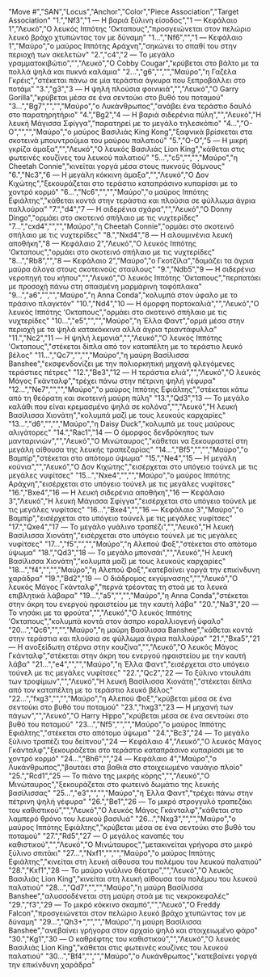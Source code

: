 "Move #","SAN","Locus","Anchor","Color","Piece Association","Target Association"
"1.","Nf3","1 — Η βαριά ξύλινη είσοδος","1 — Κεφάλαιο 1","Λευκό","Ο λευκός Ιππότης 'Οκταπους","προσγειώνεται στον πελώριο λευκό βράχο χτυπώντας τον με δύναμη"
"1...","Nf6","","1 — Κεφάλαιο 1","Μαύρο","ο μαύρος Ιππότης Αράχνη","σηκώνει το σπαθί του στην περιοχή των σκελετών"
"2.","c4","2 — Το μεγάλο γραμματοκιβώτιο","","Λευκό","Ο Cobby Cougar","κρύβεται στο βάλτο με τα πολλά ψηλά και πυκνά καλάμια"
"2...","g6","","","Μαύρο","η Γαζέλα Γκρέις","στέκεται πάνω σε μία τεράστια άγκυρα που ξεπροβάλλει στο ποτάμι"
"3.","g3","3 — Η ψηλή πλούσια φοινικιά","","Λευκό","Ο Garry Gorilla","κρύβεται μέσα σε ένα σεντούκι στο βυθό του ποταμού"
"3...","Bg7","","","Μαύρο","ο Λυκάνθρωπος","ανάβει ένα τεράστιο δαυλό στο παρατηρητήριο"
"4.","Bg2","4 — Η βαριά σιδερένια πύλη","","Λευκό","Η λευκή Μάγισσα Σφίγγα","παρατηρεί με το μεγάλο τηλεσκόπιο"
"4...","O-O","","","Μαύρο","ο μαύρος Βασιλιάς King Kong","ξαφνικά βρίσκεται στα σκοτεινά μπουντρούμια του μαύρου παλατιού"
"5.","O-O","5 — Η μικρή γκρίζα άμαξα","","Λευκό","Ο λευκός Βασιλιάς Lion King","κάθεται στις φωτεινές κουζίνες του λευκού παλατιού"
"5...","c5","","","Μαύρο","η Cheetah Connie","κινείται γοργά μέσα στους πυκνούς θάμνους"
"6.","Nc3","6 — Η μεγάλη κόκκινη άμαξα","","Λευκό","Ο Δον Κιχώτης","ξεκουράζεται στο τεράστιο καταπράσινο κυπαρίσσι με το χοντρό κορμό"
"6...","Nc6","","","Μαύρο","ο μαύρος Ιππότης Εφιάλτης","κάθεται κοντά στην τεράστια και πλούσια σε φύλλωμα άγρια παλλούρα"
"7.","d4","7 — Η σιδερένια σχάρα","","Λευκό","Ο Donny Dingo","ορμάει στο σκοτεινό σπήλαιο με τις νυχτερίδες"
"7...","cxd4","","","Μαύρο","η Cheetah Connie","ορμάει στο σκοτεινό σπήλαιο με τις νυχτερίδες"
"8.","Nxd4","8 — Η αλουμινένια λευκή αποθήκη","8 — Κεφάλαιο 2","Λευκό","Ο λευκός Ιππότης 'Οκταπους","ορμάει στο σκοτεινό σπήλαιο με τις νυχτερίδες"
"8...","Rb8","","8 — Κεφάλαιο 2","Μαύρο","ο Γκοτζίλα","δαμάζει τα άγρια μαύρα άλογα στους σκοτεινούς σταύλους"
"9.","Ndb5","9 — Η σιδερένια νεροπηγή του κήπου","","Λευκό","Ο λευκός Ιππότης 'Οκταπους","περπατάει με προσοχή πάνω στη σπασμένη μαρμάρινη ταφόπλακα"
"9...","a6","","","Μαύρο","η Anna Conda","κολυμπά στον ύφαλο με το πράσινο πλαγκτόν"
"10.","Nd4","10 — Η όμορφη πορτοκαλιά","","Λευκό","Ο λευκός Ιππότης 'Οκταπους","ορμάει στο σκοτεινό σπήλαιο με τις νυχτερίδες"
"10...","e5","","","Μαύρο","η Έλλα Φαντ","ορμά μέσα στην περιοχή με τα ψηλά κατακόκκινα αλλά άγρια τριαντάφυλλα"
"11.","Nc2","11 — Η ψηλή λεμονιά","","Λευκό","Ο λευκός Ιππότης 'Οκταπους","στέκεται δίπλα από τον καταπέλτη με το τεράστιο λευκό βέλος"
"11...","Qc7","","","Μαύρο","η μαύρη Βασίλισσα Banshee","εκσφενδονίζει με την πολιορκητική μηχανή φλεγόμενες τεράστιες πέτρες"
"12.","Be3","12 — Η τεράστια ελιά","","Λευκό","Ο λευκός Μάγος Γκάνταλφ","τρέχει πάνω στην πέτρινη ψηλή γέφυρα"
"12...","Ne7","","","Μαύρο","ο μαύρος Ιππότης Εφιάλτης","στέκεται κάτω από τη θεόρατη και σκοτεινή μαύρη πύλη"
"13.","Qd3","13 — Το μεγάλο καλάθι που είναι κρεμασμένο ψηλά σε κολόνα","","Λευκό","Η λευκή Βασίλισσα Χιονάτη","κολυμπά μαζί με τους λευκούς καρχαρίες"
"13...","d6","","","Μαύρο","η Daisy Duck","κολυμπά με τους μαύρους αλιγάτορες"
"14.","Rac1","14 — Ο όμορφος δενδρόκηπος των μανταρινιών","","Λευκό","Ο Μινώταυρος","κάθεται να ξεκουραστεί στη μεγάλη αίθουσα της λευκής τραπεζαρίας"
"14...","Bf5","","","Μαύρο","ο Βαμπίρ","στέκεται στο απότομο ύψωμα"
"15.","Ne4","15 — Η μεγάλη κούνια","","Λευκό","Ο Δον Κιχώτης","εισέρχεται στο υπόγειο τούνελ με τις μεγάλες νυφίτσες"
"15...","Nxe4","","","Μαύρο","ο μαύρος Ιππότης Αράχνη","εισέρχεται στο υπόγειο τούνελ με τις μεγάλες νυφίτσες"
"16.","Bxe4","16 — Η λευκή σιδερένια αποθήκη","16 — Κεφάλαιο 3","Λευκό","Η λευκή Μάγισσα Σφίγγα","εισέρχεται στο υπόγειο τούνελ με τις μεγάλες νυφίτσες"
"16...","Bxe4","","16 — Κεφάλαιο 3","Μαύρο","ο Βαμπίρ","εισέρχεται στο υπόγειο τούνελ με τις μεγάλες νυφίτσες"
"17.","Qxe4","17 — Το μεγάλο γυάλινο τραπέζι","","Λευκό","Η λευκή Βασίλισσα Χιονάτη","εισέρχεται στο υπόγειο τούνελ με τις μεγάλες νυφίτσες"
"17...","f5","","","Μαύρο","η Αλεπού Φοξ","στέκεται στο απότομο ύψωμα"
"18.","Qd3","18 — Το μεγάλο μπονσάι","","Λευκό","Η λευκή Βασίλισσα Χιονάτη","κολυμπά μαζί με τους λευκούς καρχαρίες"
"18...","f4","","","Μαύρο","η Αλεπού Φοξ","κατεβαίνει γοργά την επικίνδυνη χαράδρα"
"19.","Bd2","19 — Ο διάδρομος εκγύμνασης","","Λευκό","Ο λευκός Μάγος Γκάνταλφ","περνά τρέοντας τη στοά με τα λευκά επιβλητικά λάβαρα"
"19...","a5","","","Μαύρο","η Anna Conda","στέκεται στην άκρη του ενεργού ηφαιστείου με την καυτή λάβα"
"20.","Na3","20 — Το νησάκι με τα φρούτα","","Λευκό","Ο λευκός Ιππότης 'Οκταπους","κολυμπά κοντά στον άσπρο κοραλλιογενή ύφαλο"
"20...","Qc6","","","Μαύρο","η μαύρη Βασίλισσα Banshee","κάθεται κοντά στην τεράστια και πλούσια σε φύλλωμα άγρια παλλούρα"
"21.","Bxa5","21 — Η ανοξείδωτη στέρνα στην κουζίνα","","Λευκό","Ο λευκός Μάγος Γκάνταλφ","στέκεται στην άκρη του ενεργού ηφαιστείου με την καυτή λάβα"
"21...","e4","","","Μαύρο","η Έλλα Φαντ","εισέρχεται στο υπόγειο τούνελ με τις μεγάλες νυφίτσες"
"22.","Qc2","22 — Το ξύλινο ντουλάπι των τροφίμων","","Λευκό","Η λευκή Βασίλισσα Χιονάτη","στέκεται δίπλα από τον καταπέλτη με το τεράστιο λευκό βέλος"
"22...","fxg3","","","Μαύρο","η Αλεπού Φοξ","κρύβεται μέσα σε ένα σεντούκι στο βυθό του ποταμού"
"23.","hxg3","23 — Η μηχανή των πάγων","","Λευκό","Ο Harry Hippo","κρύβεται μέσα σε ένα σεντούκι στο βυθό του ποταμού"
"23...","Nf5","","","Μαύρο","ο μαύρος Ιππότης Εφιάλτης","στέκεται στο απότομο ύψωμα"
"24.","Bc3","24 — Το μεγάλο ξύλινο τραπέζι του δείπνου","24 — Κεφάλαιο 4","Λευκό","Ο λευκός Μάγος Γκάνταλφ","ξεκουράζεται στο τεράστιο καταπράσινο κυπαρίσσι με το χοντρό κορμό"
"24...","Bh6","","24 — Κεφάλαιο 4","Μαύρο","ο Λυκάνθρωπος","βουτάει στα βαθιά στο στοιχειωμένο ναυάγιο πλοίο"
"25.","Rcd1","25 — Το πιάνο της μικρής κόρης","","Λευκό","Ο Μινώταυρος","ξεκουράζεται στο φωτεινό δωμάτιο της λευκής βασίλισσας"
"25...","e3","","","Μαύρο","η Έλλα Φαντ","τρέχει πάνω στην πέτρινη ψηλή γέφυρα"
"26.","Be1","26 — Το μικρό στρογγυλό τραπεζάκι του καθιστικού","","Λευκό","Ο λευκός Μάγος Γκάνταλφ","κάθεται στο λαμπερό θρόνο του λευκού βασιλιά"
"26...","Nxg3","","","Μαύρο","ο μαύρος Ιππότης Εφιάλτης","κρύβεται μέσα σε ένα σεντούκι στο βυθό του ποταμού"
"27.","Rd5","27 — Ο μεγάλος καναπές του καθιστικού","","Λευκό","Ο Μινώταυρος","μετακινείται γρήγορα στο μικρό ξύλινο σπιτάκι"
"27...","Nxf1","","","Μαύρο","ο μαύρος Ιππότης Εφιάλτης","κινείται στη λευκή αίθουσα του πολέμου του λευκού παλατιού"
"28.","Kxf1","28 — Το μαύρο γυάλινο θέατρο","","Λευκό","Ο λευκός Βασιλιάς Lion King","κινείται στη λευκή αίθουσα του πολέμου του λευκού παλατιού"
"28...","Qd7","","","Μαύρο","η μαύρη Βασίλισσα Banshee","αλυσσοδένεται στη μαύρη στοά με τις νεκροκεφαλές"
"29.","f3","29 — Το μικρό κόκκινο σκαμπό","","Λευκό","Ο Freddy Falcon","προσγειώνεται στον πελώριο λευκό βράχο χτυπώντας τον με δύναμη"
"29...","Qh3+","","","Μαύρο","η μαύρη Βασίλισσα Banshee","ανεβαίνει γρήγορα στον αρχαίο ψηλό και στοιχειωμένο φάρο"
"30.","Kg1","30 — Ο καθρέφτης του καθιστικού","","Λευκό","Ο λευκός Βασιλιάς Lion King","κάθεται στις φωτεινές κουζίνες του λευκού παλατιού"
"30...","Bf4","","","Μαύρο","ο Λυκάνθρωπος","κατεβαίνει γοργά την επικίνδυνη χαράδρα"